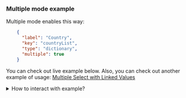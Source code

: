 ### Multiple mode example

Multiple mode enables this way:
```json
    {
      "label": "Country",
      "key": "countryList",
      "type": "dictionary",
      "multiple": true
    }
```
You can check out live example below.
Also, you can check out another example of usage: [Multiple Select with Linked Values](#/screen/features/view/multipleselectlinkedvalues)

<details>
<summary>How to interact with example?</summary>
<br>
Click on 'Create', then click on the field.
</details>
<br/>
